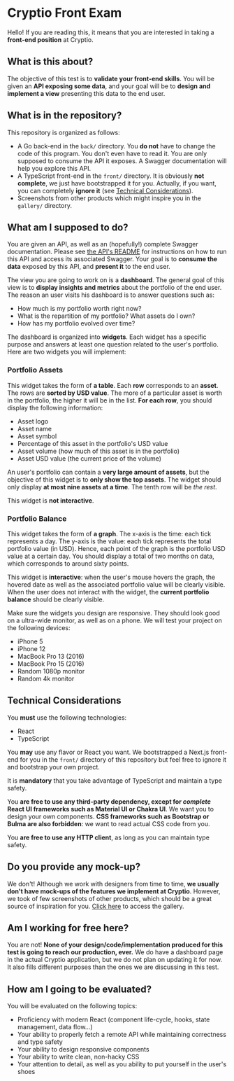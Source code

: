 # Cryptio Front Exam

Hello! If you are reading this, it means that you are interested in taking a **front-end position** at Cryptio.


## What is this about?

The objective of this test is to **validate your front-end skills**. You will be given an **API exposing some data**, and your goal will be to **design and implement a view** presenting this data to the end user.


## What is in the repository?

This repository is organized as follows:

- A Go back-end in the `back/` directory. You **do not** have to change the code of this program. You don't even have to read it. You are only supposed to consume the API it exposes. A Swagger documentation will help you explore this API.
- A TypeScript front-end in the `front/` directory. It is obviously **not complete**, we just have bootstrapped it for you. Actually, if you want, you can completely **ignore it** (see [Technical Considerations](#technical-considerations)).
- Screenshots from other products which might inspire you in the `gallery/` directory.

## What am I supposed to do?

You are given an API, as well as an (hopefully!) complete Swagger documentation.  Please see [the API's README](back/README.md) for instructions on how to run this API and access its associated Swagger. Your goal is to **consume the data** exposed by this API, and **present it** to the end user.

The view you are going to work on is a **dashboard**. The general goal of this view is to **display insights and metrics** about the portfolio of the end user. The reason an user visits his dashboard is to answer questions such as:

- How much is my portfolio worth right now?
- What is the repartition of my portfolio? What assets do I own?
- How has my portfolio evolved over time?

The dashboard is organized into **widgets**. Each widget has a specific purpose and answers at least one question related to the user's portfolio. Here are two widgets you will implement:

### Portfolio Assets

This widget takes the form of **a table**. Each **row** corresponds to an **asset**. The rows are **sorted by USD value**. The more of a particular asset is worth in the portfolio, the higher it will be in the list. **For each row**, you should display the following information:

- Asset logo
- Asset name
- Asset symbol
- Percentage of this asset in the portfolio's USD value
- Asset volume (how much of this asset is in the portfolio)
- Asset USD value (the current price of the volume)

An user's portfolio can contain a **very large amount of assets**, but the objective of this widget is to **only show the top assets**. The widget should only display **at most nine assets at a time**. The tenth row will be *the rest*.

This widget is **not interactive**.

### Portfolio Balance

This widget takes the form of **a graph**. The x-axis is the time: each tick represents a day. The y-axis is the value: each tick represents the total portfolio value (in USD). Hence, each point of the graph is the portfolio USD value at a certain day. You should display a total of two months on data, which corresponds to around sixty points.

This widget is **interactive**: when the user's mouse hovers the graph, the hovered date as well as the associated portfolio value will be clearly visible. When the user does not interact with the widget, the **current portfolio balance** should be clearly visible.

Make sure the widgets you design are responsive. They should look good on a ultra-wide monitor, as well as on a phone. We will test your project on the following devices:

- iPhone 5
- iPhone 12
- MacBook Pro 13 (2016)
- MacBook Pro 15 (2016)
- Random 1080p monitor
- Random 4k monitor


## Technical Considerations

You **must** use the following technologies:

- React
- TypeScript

You **may** use any flavor or React you want. We bootstrapped a Next.js front-end for you in the `front/` directory of this repository but feel free to ignore it and bootstrap your own project.

It is **mandatory** that you take advantage of TypeScript and maintain a type safety.

You **are free to use any third-party dependency, except for *complete* React UI frameworks such as Material UI or Chakra UI**. We want you to design your own components. **CSS frameworks such as Bootstrap or Bulma are also forbidden**: we want to read actual CSS code from you.

You **are free to use any HTTP client**, as long as you can maintain type safety.


## Do you provide any mock-up?

We don't! Although we work with designers from time to time, **we usually don't have mock-ups of the features we implement at Cryptio**. However, we took of few screenshots of other products, which should be a great source of inspiration for you. [Click here](./gallery/) to access the gallery.


## Am I working for free here?

You are not! **None of your design/code/implementation produced for this test is going to reach our production, ever.** We do have a dashboard page in the actual Cryptio application, but we do not plan on updating it for now. It also fills different purposes than the ones we are discussing in this test.


## How am I going to be evaluated?

You will be evaluated on the following topics:

- Proficiency with modern React (component life-cycle, hooks, state management, data flow...)
- Your ability to properly fetch a remote API while maintaining correctness and type safety
- Your ability to design responsive components
- Your ability to write clean, non-hacky CSS
- Your attention to detail, as well as you ability to put yourself in the user's shoes